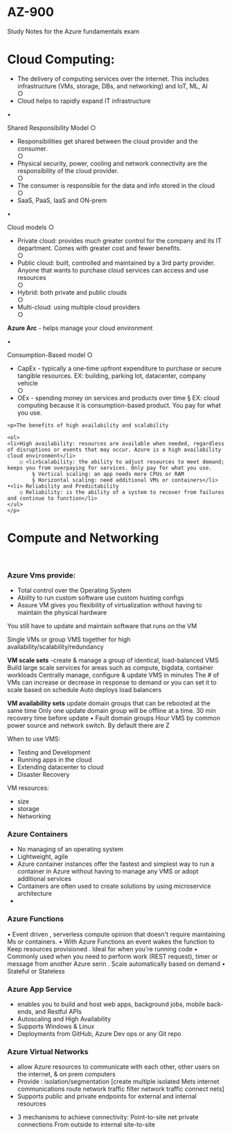 # AZ-900
Study Notes for the Azure fundamentals exam
<h1>Cloud Computing:</h1>

<p>
  <ul>
		 <li>The delivery of computing services over the internet. This includes infrastructure (VMs, storage, DBs, and networking) and IoT, ML, AI</li>
		○ <li>Cloud helps to rapidly expand IT infrastructure</li>
    </ul>
	•<p> Shared Responsibility Model
		○ <ul>
      <li>Responsibilities get shared between the cloud provider and the consumer.</li>
		○ <li>Physical security, power, cooling and network connectivity are the responsibility of the cloud provider.</li>
		○ <li>The consumer is responsible for the data and info stored in the cloud</li>
		○ <li>SaaS, PaaS, IaaS and ON-prem</li>
      </ul></p>
	•<p> Cloud models
		○ <ul>
      <li>Private cloud: provides much greater control for the company and its IT department. Comes with greater cost and fewer benefits.</li>
		○ <li>Public cloud: built, controlled and maintained by a 3rd party provider. Anyone that wants to purchase cloud services can access and use resources</li>
		○ <li>Hybrid: both private and public clouds</li>
		○<li> Multi-cloud: using multiple cloud providers</li>
		○ </ul> </p>
    <p><strong>Azure Arc</strong> - helps manage your cloud environment</p>
	•<p> Consumption-Based model
		○ <ul>
      <li>CapEx - typically a one-time upfront expenditure to purchase or secure tangible resources. EX: building, parking lot, datacenter, company vehicle</li>
		○ <li>OEx - spending money on services and products over time
			§ EX: cloud computing because it is consumption-based product. You pay for what you use.</li>
      </ul></p>

	<p>The benefits of high availability and scalability
		
    <ol>
    <li>High availability: resources are available when needed, regardless of disruptions or events that may occur. Azure is a high availability cloud environment</li>
		○ <li>Scalability: the ability to adjust resources to meet demand; keeps you from overpaying for services. Only pay for what you use.
			§ Vertical scaling: an app needs more CPUs or RAM
			§ Horizontal scaling: need additional VMs or containers</li>
	•<li> Reliability and Predictability
		○ Reliability: is the ability of a system to recover from failures and continue to function</li>
    </ul>
    </p>

<h1> Compute and Networking</h1>
<br>
<h3>Azure Vms provide:</h3>
<ul>
  <li>Total control over the Operating System</li>
  <li>Ability to run custom software use custom husting configs</li>
<li>Assure VM gives you flexibility of virtualization without having to maintain the physical hardware</li>
  </ul>
  <p>You still have to update and maintain software that runs on the VM</p>
  <p>Single VMs or group VMS together for high availability/scalability/redundancy</p>
  <p><strong>VM scale sets</strong> -create & manage a group of identical, load-balanced VMS
Build large scale services for areas such as compute, bigdata, container workloads
Centrally manage, configure & update VMS in minutes
The # of VMs can increase or decrease in response to demand or you can set it to scale based on schedule
    Auto deploys load balancers</p>
  <p><strong>VM availability sets</strong> update domain groups that can be rebooted at the same time
Only one update domain group will be offline at a time. 30 min recovery time before update
• Fault domain groups Hour VMS by common power source and network switch. By default there are Z
<p>When to use VMS:
  <ul>
    <li>Testing and Development</li>
    <li>Running apps in the cloud</li>
    <li>Extending datacenter to cloud</li>
    <li>Disaster Recovery</li>
  </ul>
  </p>
<p>VM resources:
<ul><li> size</li>
  <li>storage</li>
  <li> Networking</li>
  </ul>
  </p>
<h3>Azure Containers</h3>
<ul>
  <li>No managing of an operating system</li>
<li>Lightweight, agile</li>
<li>Azure container instances offer the fastest and simplest way to
  run a container in Azure without having to manage any VMS or adopt additional services</li>
<li>Containers are often used to create solutions by using microservice architecture<li>
  </ul>
<h3><strong>Azure Functions</strong></h3>
• Event driven , serverless compute opinion that doesn't require maintaining
Ms or containers.
• With Azure Functions an event wakes the function to Keep resources provisioned . Ideal for when you're running code
• Commonly used when you need to perform work (REST request), timer or message from another Azure serin . Scale automatically based on demand
• Stateful or Stateless
<h3><strong>Azure App Service</strong></h3>
<p>
  <ul>
    <li>enables you to build and host web apps, background jobs, mobile back-ends,
      and Restful APIs</li>
    <li>Autoscaling and High Availability</li>
    <li> Supports Windows & Linux</li>
    <li>Deployments from GitHub, Azure Dev ops or any Git repo</li>
</ul></p>
<h3><strong>Azure Virtual Networks</strong></h3>
<p>
  <ul>
    <li>allow Azure resources to communicate with each
      other, other users on the internet, & on prem computers</li>
    <li>Provide : isolation/segmentation [create multiple isolated Mets internet communications route network traffic filter network traffic
      connect nets]</li>
    <li>Supports public and private endpoints for external and internal resources</li>
    </p>
<p><li>3 mechanisms to achieve connectivity: Point-to-site net private connections
  From outside to internal site-to-site</li></p>
</ul>
